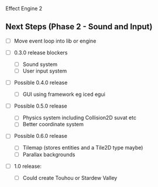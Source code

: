 Effect Engine 2

## Next Steps (Phase 2 - Sound and Input)

- [ ] Move event loop into lib or engine

- [ ] 0.3.0 release blockers
  - [ ] Sound system
  - [ ] User input system

- [ ] Possible 0.4.0 release
  - [ ] GUI using framework eg iced egui

- [ ] Possible 0.5.0 release
  - [ ] Physics system including Collision2D suvat etc
  - [ ] Better coordinate system

- [ ] Possible 0.6.0 release
  - [ ] Tilemap (stores entities and a Tile2D type maybe)
  - [ ] Parallax backgrounds

- [ ] 1.0 release:
  - [ ] Could create Touhou or Stardew Valley
